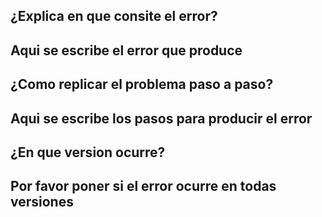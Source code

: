 ## ¿Explica en que consite el error?
Aqui se escribe el error que produce
---
## ¿Como replicar el problema paso a paso?
Aqui se escribe los pasos para producir el error
---
## ¿En que version ocurre?
Por favor poner si el error ocurre en todas versiones
---

